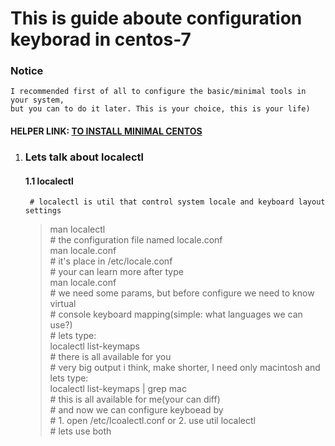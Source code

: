 # This is guide aboute configuration keyborad in centos-7

### Notice
	I recommended first of all to configure the basic/minimal tools in your system,  
	but you can to do it later. This is your choice, this is your life)  



#### HELPER LINK: [TO INSTALL MINIMAL CENTOS](../minimal/ "FOLLOW THIS LINK TO MINIMAL")  


1. ### Lets talk about localectl

	#### 1.1 localectl
		# localectl is util that control system locale and keyboard layout settings  
	> man localectl  
		# the configuration file named locale.conf  
	> man locale.conf  
		# it's place in /etc/locale.conf  
		# your can learn more after type  
	> man locale.conf  
		# we need some params, but before configure we need to know virtual  
		# console keyboard mapping(simple: what languages we can use?)  
		# lets type:  
	> localectl list-keymaps  
		# there is all available for you  
		# very big output i think, make shorter, I need only macintosh and lets type:  
	> localectl list-keymaps | grep mac  
		# this is all available for me(your can diff)  
		# and now we can configure keyboead by  
		# 1. open /etc/lcoalectl.conf or 2. use util localectl  
		# lets use both  
